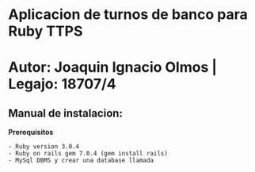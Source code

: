 # Aplicacion de turnos de banco para Ruby TTPS

# Autor: Joaquin Ignacio Olmos | Legajo: 18707/4

## Manual de instalacion:

__Prerequisitos__

```
- Ruby version 3.0.4
- Ruby on rails gem 7.0.4 (gem install rails)
- MySql DBMS y crear una database llamada 
```
